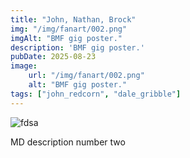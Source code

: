 ```yaml
---
title: "John, Nathan, Brock"
img: "/img/fanart/002.png"
imgAlt: "BMF gig poster."
description: 'BMF gig poster.'
pubDate: 2025-08-23
image:
    url: "/img/fanart/002.png"
    alt: "BMF gig poster."
tags: ["john_redcorn", "dale_gribble"]
---
```


![fdsa](/img/fanart/002.png "fdsa")

MD description number two